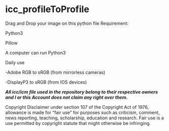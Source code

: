 # icc_profileToProfile
Drag and Drop your image on this python file
Requirement:

Python3

Pillow

A computer can run Python3


Daily use

-Adobe RGB to sRGB (from mirrorless cameras)

-DisplayP3 to sRGB (from IOS devices)

***All icc/icm file used in the repository belong to their respective owners and I or this Account does not claim any right over them.***

Copyright Disclaimer under section 107 of the Copyright Act of 1976, allowance is made for “fair use” for purposes such as criticism, comment, news reporting, teaching, scholarship, education and research. Fair use is a use permitted by copyright statute that might otherwise be infringing.
